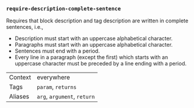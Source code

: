 ### `require-description-complete-sentence`

Requires that block description and tag description are written in complete sentences, i.e.,

* Description must start with an uppercase alphabetical character.
* Paragraphs must start with an uppercase alphabetical character.
* Sentences must end with a period.
* Every line in a paragraph (except the first) which starts with an uppercase character must be preceded by a line ending with a period.

|||
|---|---|
|Context|everywhere|
|Tags|`param`, `returns`|
|Aliases|`arg`, `argument`, `return`|

<!-- assertions requireDescriptionCompleteSentence -->
